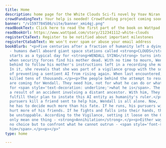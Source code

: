 ```yaml
---
title: Home
description: home page for the White Clouds Sci-fi novel by Yoav Niran
crowdFundingText: Your help is needed! Crowdfunding project coming soon...
banner: "/v1597784586/site/banner_xmi4qj.png"
readBookText: Click here to read the first part of the book on Wattpad
readBookUrl: https://www.wattpad.com/story/212341112-white-clouds
registerCtaText: Register to be notified about important milestones
registerCtaSubText: We won't ever spam or abuse your email address
bookBlurb: "<p>Five centuries after a fraction of humanity left a dying Earth behind
  - humans dwell aboard giant space stations called <strong>CLOUDS</strong>.</p><p>What
  starts as a typical day for <strong>WENDALL SYING</strong> turns into a nightmare
  when security forces find his mother dead. With no time to mourn, Wendall leaves everything
  behind to follow his mother's instructions left in a recording she made for him.
  In it, she reveals that she was part of a vigilance group with the sole purpose
  of preventing a sentient AI from rising again. When last encountered, this AI had
  killed tens of thousands.</p><p>The people behind the attempt to resurrect the AI
  are coming for Wendall. They need him, not for what he can do or what he knows but
  for <span style='text-decoration: underline;'>what he is</span>. The AI's source code has fused into his DNA, passed on to him as
  a result of an accident involving a distant ancestor. With him, They'd be able to
  fulfill their plan to instate this AI entity as humanity's ruler.</p><p>After his
  pursuers kill a friend sent to help him, Wendall is all alone. Now,
  he has to decide much more than his fate. If he runs, his pursuers will no doubt
  hurt more of his friends. If he fights and falls into their hands, the AI would
  be unstoppable. According to the Vigilance, setting it loose on the Clouds could
  only mean one thing - <strong>Annihilation</strong>.</p><p>Either way, Wendall has
  no choice but to confront what he cannot outrun - <span style='font-style:italic;'>The part of the AI that's inside
  him</span>.</p><p></p>"
type: home

---
```

